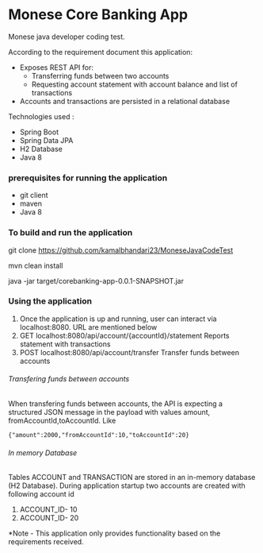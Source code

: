 # Monese Core Banking App
Monese java developer coding test.

According to the requirement document this application:
* Exposes REST API for:
  - Transferring funds between two accounts
  - Requesting account statement with account balance and list of transactions
* Accounts and transactions are persisted in a relational database

Technologies used :
* Spring Boot
* Spring Data JPA
* H2 Database
* Java 8
### prerequisites for running the application
* git client 
* maven 
* Java 8 

### To build and run the application

git clone https://github.com/kamalbhandari23/MoneseJavaCodeTest

mvn clean install

java -jar target/corebanking-app-0.0.1-SNAPSHOT.jar
### Using the application
 1) Once the application is up and running, user can interact via  localhost:8080. URL are mentioned below
 2) GET   localhost:8080/api/account/{accountId}/statement      Reports statement with transactions
 3) POST  localhost:8080/api/account/transfer                   Transfer funds between accounts

###### Transfering funds between accounts
When transfering funds between accounts, the API is expecting a structured JSON message in the payload with values amount, fromAccountId,toAccountId. Like
```
{"amount":2000,"fromAccountId":10,"toAccountId":20}
```

###### In memory Database
Tables ACCOUNT and TRANSACTION are  stored in an in-memory database (H2 Database). During application startup two accounts are created with following account id
1) ACCOUNT_ID- 10
2) ACCOUNT_ID- 20

*Note - This application only provides functionality based on the requirements received. 
